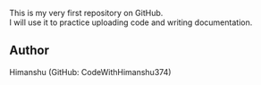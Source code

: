 This is my very first repository on GitHub.  
I will use it to practice uploading code and writing documentation.  

## Author
Himanshu (GitHub: CodeWithHimanshu374)
